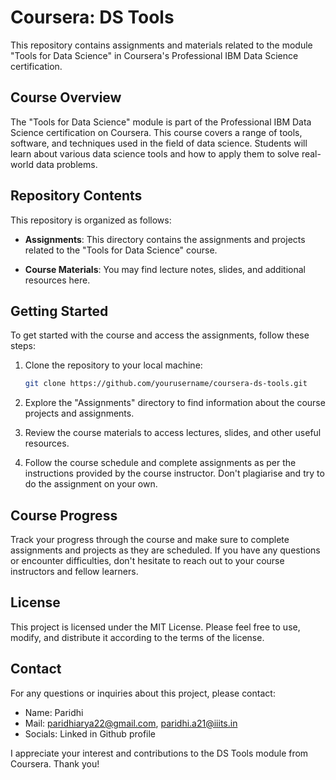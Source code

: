 # Coursera: DS Tools

This repository contains assignments and materials related to the module "Tools for Data Science" in Coursera's Professional IBM Data Science certification.

## Course Overview

The "Tools for Data Science" module is part of the Professional IBM Data Science certification on Coursera. This course covers a range of tools, software, and techniques used in the field of data science. Students will learn about various data science tools and how to apply them to solve real-world data problems.

## Repository Contents

This repository is organized as follows:

- **Assignments**: This directory contains the assignments and projects related to the "Tools for Data Science" course.

- **Course Materials**: You may find lecture notes, slides, and additional resources here.

## Getting Started

To get started with the course and access the assignments, follow these steps:

1. Clone the repository to your local machine:

   ```bash
   git clone https://github.com/yourusername/coursera-ds-tools.git
   
2. Explore the "Assignments" directory to find information about the course projects and assignments.

3. Review the course materials to access lectures, slides, and other useful resources.

4. Follow the course schedule and complete assignments as per the instructions provided by the course instructor. Don't plagiarise and try to do the assignment on your own.

## Course Progress
Track your progress through the course and make sure to complete assignments and projects as they are scheduled. If you have any questions or encounter difficulties, don't hesitate to reach out to your course instructors and fellow learners.

## License
This project is licensed under the MIT License. Please feel free to use, modify, and distribute it according to the terms of the license.

## Contact
For any questions or inquiries about this project, please contact:


- Name: Paridhi 
- Mail: paridhiarya22@gmail.com, paridhi.a21@iiits.in
- Socials: Linked in Github profile

I appreciate your interest and contributions to the DS Tools module from Coursera. Thank you!
